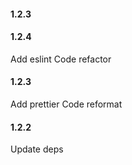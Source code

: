 #### 1.2.3
#### 1.2.4 
Add eslint
Code refactor

#### 1.2.3
Add prettier
Code reformat

#### 1.2.2
Update deps
